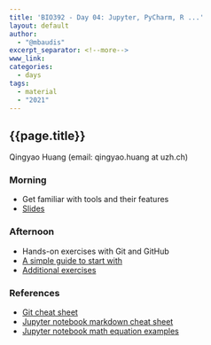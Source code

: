 ```yaml
---
title: 'BIO392 - Day 04: Jupyter, PyCharm, R ...'
layout: default
author:
  - "@mbaudis"
excerpt_separator: <!--more-->
www_link:
categories:
  - days
tags:
  - material
  - "2021"
---
```


## {{page.title}}
Qingyao Huang (email: qingyao.huang at uzh.ch)

### Morning
* Get familiar with tools and their features
* [Slides](https://drive.switch.ch/index.php/s/9Fkbf7kD6hpJuaI)

### Afternoon
* Hands-on exercises with Git and GitHub
* [A simple guide to start with](https://rogerdudler.github.io/git-guide/)
* [Additional exercises](https://www.w3schools.com/git/exercise.asp)

### References
* [Git cheat sheet](https://training.github.com/downloads/github-git-cheat-sheet.pdf)
* [Jupyter notebook markdown cheat sheet](https://www.ibm.com/docs/en/watson-studio-local/1.2.3?topic=notebooks-markdown-jupyter-cheatsheet)
* [Jupyter notebook math equation examples](https://jupyter-notebook.readthedocs.io/en/4.x/examples/Notebook/rstversions/Typesetting%20Equations.html)

<!--more-->
